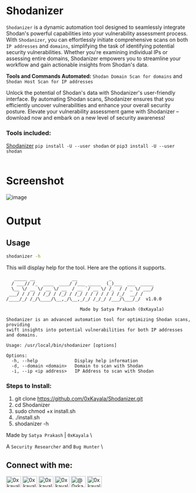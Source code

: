 # Shodanizer

`Shodanizer` is a dynamic automation tool designed to seamlessly integrate Shodan's powerful capabilities into your vulnerability assessment process. With `Shodanizer`, you can effortlessly initiate comprehensive scans on both `IP addresses` and `domains`, simplifying the task of identifying potential security vulnerabilities. Whether you're examining individual IPs or assessing entire domains, Shodanizer empowers you to streamline your workflow and gain actionable insights from Shodan's data.

**Tools and Commands Automated:**
`Shodan Domain Scan for domains` and `Shodan Host Scan for IP addresses`

Unlock the potential of Shodan's data with Shodanizer's user-friendly interface. By automating Shodan scans, Shodanizer ensures that you efficiently uncover vulnerabilities and enhance your overall security posture. Elevate your vulnerability assessment game with Shodanizer – download now and embark on a new level of security awareness!

### Tools included:
[Shodanizer](https://www.shodan.io/) `pip install -U --user shodan` or `pip3 install -U --user shodan`<br><br>


# Screenshot
![image](https://github.com/0xKayala/Shodanizer/assets/16838353/76437f2b-6128-4da1-a2f4-f751d8a30b8e)


# Output


## Usage

```sh
shodanizer -h
```

This will display help for the tool. Here are the options it supports.


```console
   _____ __              __            _                
  / ___// /_  ____  ____/ /___ _____  (_)___  ___  _____
  \__ \/ __ \/ __ \/ __  / __ `/ __ \/ /_  / / _ \/ ___/
 ___/ / / / / /_/ / /_/ / /_/ / / / / / / /_/  __/ /    
/____/_/ /_/\____/\__,_/\__,_/_/ /_/_/ /___/\___/_/  v1.0.0  

                            Made by Satya Prakash (0xKayala)                

Shodanizer is an advanced automation tool for optimizing Shodan scans, providing
swift insights into potential vulnerabilities for both IP addresses and domains.

Usage: /usr/local/bin/shodanizer [options]

Options:
  -h, --help              Display help information
  -d, --domain <domain>   Domain to scan with Shodan
  -i, --ip <ip address>   IP Address to scan with Shodan
```  

### Steps to Install:
1. git clone https://github.com/0xKayala/Shodanizer.git
2. cd Shodanizer
3. sudo chmod +x install.sh
4. ./install.sh <br>
5. shodanizer -h

Made by
`Satya Prakash` | `0xKayala` \

A `Security Researcher` and `Bug Hunter` \

## Connect with me:
<p align="left">
<a href="https://twitter.com/0xkayala" target="blank"><img align="center" src="https://raw.githubusercontent.com/rahuldkjain/github-profile-readme-generator/master/src/images/icons/Social/twitter.svg" alt="0xkayala" height="30" width="40" /></a>
<a href="https://linkedin.com/in/0xkayala" target="blank"><img align="center" src="https://raw.githubusercontent.com/rahuldkjain/github-profile-readme-generator/master/src/images/icons/Social/linked-in-alt.svg" alt="0xkayala" height="30" width="40" /></a>
<a href="https://fb.com/0xkayala" target="blank"><img align="center" src="https://raw.githubusercontent.com/rahuldkjain/github-profile-readme-generator/master/src/images/icons/Social/facebook.svg" alt="0xkayala" height="30" width="40" /></a>
<a href="https://instagram.com/0xkayala" target="blank"><img align="center" src="https://raw.githubusercontent.com/rahuldkjain/github-profile-readme-generator/master/src/images/icons/Social/instagram.svg" alt="0xkayala" height="30" width="40" /></a>
<a href="https://medium.com/@0xkayala" target="blank"><img align="center" src="https://raw.githubusercontent.com/rahuldkjain/github-profile-readme-generator/master/src/images/icons/Social/medium.svg" alt="@0xkayala" height="30" width="40" /></a>
<a href="https://www.youtube.com/@0xkayala" target="blank"><img align="center" src="https://raw.githubusercontent.com/rahuldkjain/github-profile-readme-generator/master/src/images/icons/Social/youtube.svg" alt="0xkayala" height="30" width="40" /></a>
